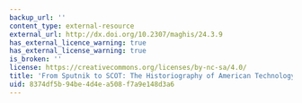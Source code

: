 ```yaml
---
backup_url: ''
content_type: external-resource
external_url: http://dx.doi.org/10.2307/maghis/24.3.9
has_external_licence_warning: true
has_external_license_warning: true
is_broken: ''
license: https://creativecommons.org/licenses/by-nc-sa/4.0/
title: 'From Sputnik to SCOT: The Historiography of American Technology'
uid: 8374df5b-94be-4d4e-a508-f7a9e148d3a6
---
```

